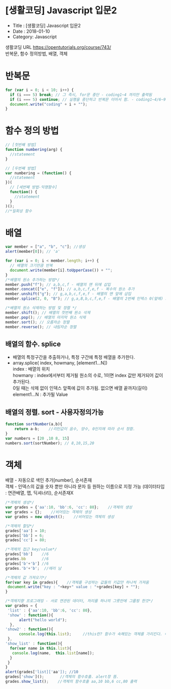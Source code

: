 # [생활코딩] Javascript 입문2

- Title : [생활코딩] Javascript 입문2
- Date : 2018-01-10
- Category: Javascript

생활코딩 URL https://opentutorials.org/course/743/  
반복문, 함수 정의방법, 배열, 객체

# 반복문

```javascript
for (var i = 0; i < 10; i++) {
  if (i === 5) break; // 그 즉시, for문 중단 - coding1~4 까지만 출력됨
  if (i === 5) continue; // 실행을 중단하고 반복문 이어서 함. - coding1~4/6~9까지 출력됨.
  document.write("coding" + i + "");
}
```

# 함수 정의 방법

```javascript
// [첫번째 방법]
function numbering(arg) {
  //statement
}

// [두번째 방법]
var numbering = (function() {
  //statement
})(
  // [세번째 방법-익명함수]
  function() {
    //statement
  }
)();
//*일회성 함수
```

# 배열

```javascript
var member = ["a", "b", "c"]; //생성
alert(member[0]); // 'a'

for (var i = 0; i < member.length; i++) {
  // 배열의 크기만큼 반복
  document.write(member[i].toUpperCase()) + "";
}
/*배열의 원소 추가하는 방법*/
member.push("f"); // a,b,c,f - 배열의 맨 뒤에 삽입
member.concat(["e", "f"]); // a,b,c,f,e,f - 복수의 원소 추가
member.unshift("g"); // g,a,b,c,f,e,f - 배열의 맨 앞에 삽입
member.splice(2, 0, "B"); // g,a,B,b,c,f,e,f - 배열의 2번째 인덱스 0(앞에) B를 추가

/*배열의 원소 삭제하는 방법 및 정렬 */
member.shift(); // 배열의 첫번째 원소 삭제
member.pop(); // 배열의 마지막 원소 삭제
member.sort(); // 오름차순 정렬
member.reverse(); // 내림차순 정렬
```

## 배열의 함수. splice

- 배열의 특정구간을 추출하거나, 특정 구간에 특정 배열을 추가한다.
- array.splice( index, howmany, [element1...N])  
  <span class="clr-grey">
  index : 배열의 위치  
  howmany : index에서부터 제거될 원소의 수로, 1이면 index 값만 제거되어 값이 추가된다.  
  0일 때는 삭제 없이 인덱스 앞쪽에 값이 추가됨. 없으면 배열 끝까지(길이)  
  element1...N : 추가될 Value
  </span>

## 배열의 정렬. sort - 사용자정의가능

```javascript
function sortNumber(a,b){
    return a-b;    //리턴값이 음수, 양수, 0인지에 따라 순서 정함.
}
var numbers = [20 ,10 8, 15]
numbers.sort(sortNumber); // 8,10,15,20
```

# 객체

배열 - 자동으로 색인 추가[number], 순서존재  
객체 - 인덱스의 값을 숫자 뿐만 아니라 문자 등 원하는 이름으로 지정 가능 (데이터타입 : 연관배열, 맵, 딕셔너리), 순서존재X

```javascript
/*객체의 생성*/
var grades = {'aa':10, 'bb':6, 'cc': 80};    //객체의 생성
var grades = {};    //비어있는 객체의 생성
var grades = new object();    //비어있는 객체의 생성

/*객체의 할당*/
grades['aa'] = 10;
grades['bb'] = 6;
grades['cc'] = 80;

/*객체의 접근 key/value*/
grades['bb']    //6
grades.bb       //6
grades['b'+'b'] //6
grades.'b'+'b';  //에러 남

/*객체의 값 가져오기*/
for(var key in grades){    //객체를 구성하는 값들의 키값만 하나씩 가져옴
 document.write("key : "+key+" value : "+grades[key] + "");
}

/*객체지향 프로그래밍 - 서로 연관된 데이터, 처리를 하나의 그릇안에 그룹핑 한것*/
var grades = {
 'list' : {'aa':10, 'bb':6, 'cc': 80},
 'show' : function(){
      alert("hello world");
  },
'show2' : function(){
      console.log(this.list);     //this란? 함수가 속해있는 객체를 가리킨다. 여기선 grades를 가리킴.
 },
'show_list' : function(){
  for(var name in this.list){
   console.log(name,  this.list[name]);
  }
 }
}
alert(grades['list]['aa']); //10
grades['show']();       //객체의 함수호출. alert창 뜸.
grades.show_list();    //객체의 함수호출 aa,10 bb,6 cc,80 출력
```
